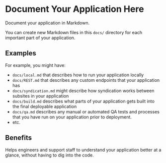 # Document Your Application Here

Document your application in Markdown.

You can create new Markdown files in this `docs/` directory for each important part of your application.

## Examples

For example, you might have:

- `docs/local.md` that describes how to run your application locally
- `docs/REST.md` that describes any custom endpoints that your application has
- `docs/syndication.md` might describe how syndication works between subsites in your application
- `docs/build.md` describes what parts of your application gets built into the final deployable application
- `docs/qa.md` describes any manual or automated QA tests and processes that you have run on your application prior to deployment.
- etc.

## Benefits

Helps engineers and support staff to understand your application better at a glance, without having to dig into the code.
